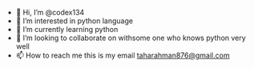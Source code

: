 - 👋 Hi, I’m @codex134
- 👀 I’m interested in python language
- 🌱 I’m currently learning python
- 💞️ I’m looking to collaborate on withsome one  who knows python very well
- 📫 How to reach me this is my email taharahman876@gmail.com 

<!---
codex134/codex134 is a ✨ special ✨ repository because its `README.md` (this file) appears on your GitHub profile.
You can click the Preview link to take a look at your changes.
--->
